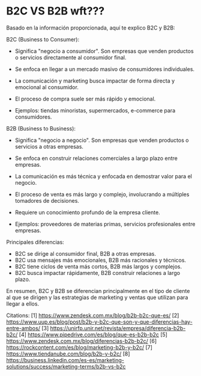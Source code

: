 # B2C VS B2B wft???

Basado en la información proporcionada, aquí te explico B2C y B2B:

B2C (Business to Consumer):

- Significa "negocio a consumidor". Son empresas que venden productos o servicios directamente al consumidor final.

- Se enfoca en llegar a un mercado masivo de consumidores individuales.

- La comunicación y marketing busca impactar de forma directa y emocional al consumidor.

- El proceso de compra suele ser más rápido y emocional.

- Ejemplos: tiendas minoristas, supermercados, e-commerce para consumidores.

B2B (Business to Business):

- Significa "negocio a negocio". Son empresas que venden productos o servicios a otras empresas.

- Se enfoca en construir relaciones comerciales a largo plazo entre empresas.

- La comunicación es más técnica y enfocada en demostrar valor para el negocio.

- El proceso de venta es más largo y complejo, involucrando a múltiples tomadores de decisiones.

- Requiere un conocimiento profundo de la empresa cliente.

- Ejemplos: proveedores de materias primas, servicios profesionales entre empresas.

Principales diferencias:

- B2C se dirige al consumidor final, B2B a otras empresas.
- B2C usa mensajes más emocionales, B2B más racionales y técnicos. 
- B2C tiene ciclos de venta más cortos, B2B más largos y complejos.
- B2C busca impactar rápidamente, B2B construir relaciones a largo plazo.

En resumen, B2C y B2B se diferencian principalmente en el tipo de cliente al que se dirigen y las estrategias de marketing y ventas que utilizan para llegar a ellos.

Citations:
[1] https://www.zendesk.com.mx/blog/b2b-b2c-que-es/
[2] https://www.uup.es/blog/post/b2b-y-b2c-que-son-y-que-diferencias-hay-entre-ambos/
[3] https://unirfp.unir.net/revista/empresa/diferencia-b2b-b2c/
[4] https://www.pipedrive.com/es/blog/que-es-b2b-b2c
[5] https://www.zendesk.com.mx/blog/diferencias-b2b-b2c/
[6] https://rockcontent.com/es/blog/marketing-b2b-y-b2c/
[7] https://www.tiendanube.com/blog/b2b-y-b2c/
[8] https://business.linkedin.com/es-es/marketing-solutions/success/marketing-terms/b2b-vs-b2c
